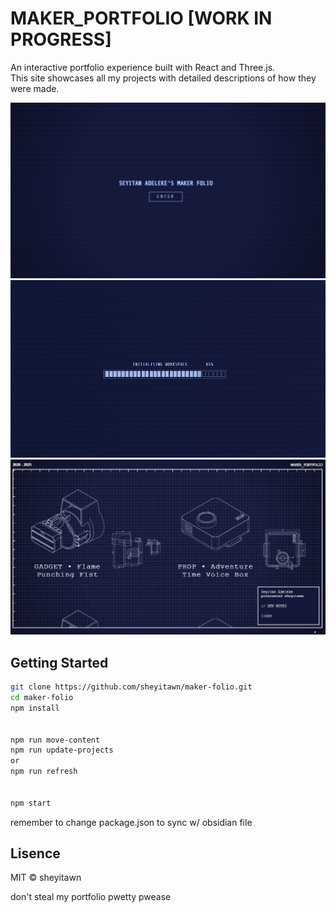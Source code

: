 # MAKER_PORTFOLIO [WORK IN PROGRESS]

An interactive portfolio experience built with React and Three.js.  
This site showcases all my projects with detailed descriptions of how they were made.

![alt text](image-1.png)
![alt text](image-2.png)
![alt text](image-3.png)
## Getting Started

```bash
git clone https://github.com/sheyitawn/maker-folio.git
cd maker-folio
npm install


npm run move-content
npm run update-projects
or 
npm run refresh


npm start
```

remember to change package.json to sync w/ obsidian file

## Lisence
MIT © sheyitawn

don't steal my portfolio pwetty pwease
